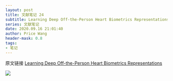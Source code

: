 ```yaml
---
layout: post
title: 文献笔记 24
subtitle: Learning Deep Off-the-Person Heart Biometrics Representations
series: 文献笔记
date: 2020.09.16 21:01:40
author: Price Wang
header-mask: 0.8
tags:
- 笔记
---
```


原文链接 [Learning Deep Off-the-Person Heart Biometrics Representations](https://ieeexplore.ieee.org/document/8219706)

<img class="post_img" src="{{ site.baseurl }}/img/post/{{ page.series }}/{{ page.title }}.png">
